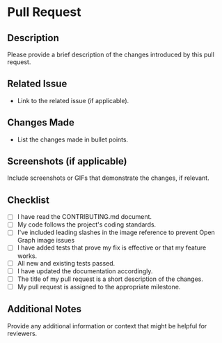 # Pull Request

## Description

Please provide a brief description of the changes introduced by this pull request.

## Related Issue

- Link to the related issue (if applicable).

## Changes Made

- List the changes made in bullet points.

## Screenshots (if applicable)

Include screenshots or GIFs that demonstrate the changes, if relevant.

## Checklist

- [ ] I have read the CONTRIBUTING.md document.
- [ ] My code follows the project's coding standards.
- [ ] I've included leading slashes in the image reference to prevent Open Graph image issues
- [ ] I have added tests that prove my fix is effective or that my feature works.
- [ ] All new and existing tests passed.
- [ ] I have updated the documentation accordingly.
- [ ] The title of my pull request is a short description of the changes.
- [ ] My pull request is assigned to the appropriate milestone.

## Additional Notes

Provide any additional information or context that might be helpful for reviewers.
